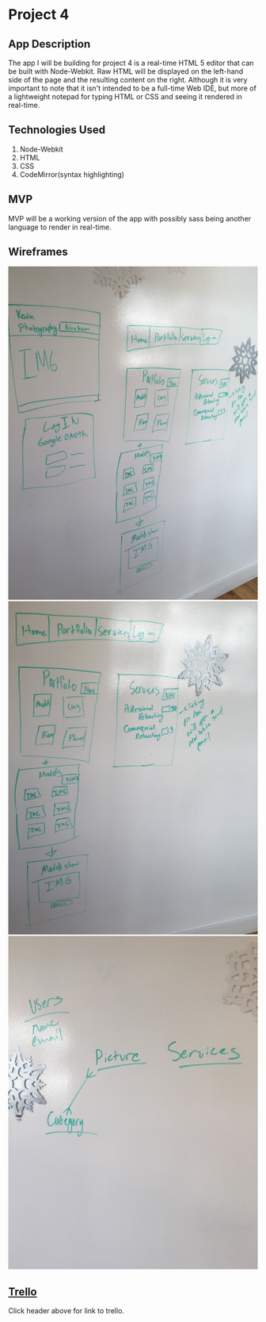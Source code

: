 # Project 4

## App Description
  The app I will be building for project 4 is a real-time HTML 5 editor that can be built with Node-Webkit. Raw HTML will be displayed on the left-hand side of the page and the resulting content on the right. Although it is very important to note that it isn't intended to be a full-time Web IDE, but more of a lightweight notepad for typing HTML or CSS and seeing it rendered in real-time.

## Technologies Used
  1. Node-Webkit
  2. HTML
  3. CSS
  4. CodeMirror(syntax highlighting)

## MVP
  MVP will be a working version of the app with possibly sass being another language to render in real-time.

## Wireframes

 ![](./assets/image3.jpg)
 ![](./assets/image2.jpg)
 ![](./assets/image.jpg)

## [Trello](https://trello.com/b/fFPoNIlT/project-4)

Click header above for link to trello.
